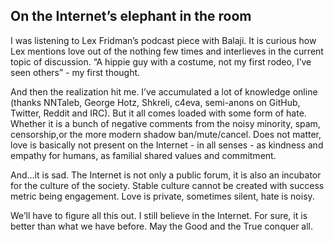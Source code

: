 ## On the Internet’s elephant in the room 

I was listening to Lex Fridman’s podcast piece with Balaji. It is curious how Lex mentions love out of the nothing few times and interlieves in the current topic of discussion. “A hippie guy with a costume, not my first rodeo, I’ve seen others” - my first thought.

And then the realization hit me. I’ve accumulated a lot of knowledge online (thanks NNTaleb, George Hotz, Shkreli, c4eva, semi-anons on GitHub, Twitter, Reddit and IRC). But it all comes loaded with some form of hate. Whether it is a bunch of negative comments from the noisy minority, spam, censorship,or the more modern shadow ban/mute/cancel. Does not matter, love is basically not present on the Internet - in all senses - as kindness and empathy for humans, as familial shared values and commitment.

And…it is sad. The Internet is not only a public forum, it is also an incubator for the culture of the society. Stable culture cannot be created with success metric being engagement. Love is private, sometimes silent, hate is noisy.

We’ll have to figure all this out. I still believe in the Internet. For sure, it is better than what we have before. May the Good and the True conquer all.
